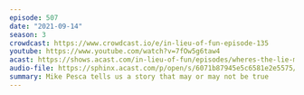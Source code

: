 ```yaml
---
episode: 507
date: "2021-09-14"
season: 3
crowdcast: https://www.crowdcast.io/e/in-lieu-of-fun-episode-135
youtube: https://www.youtube.com/watch?v=7fOw5g6taw4
acast: https://shows.acast.com/in-lieu-of-fun/episodes/wheres-the-lie-mike-pesca
audio-file: https://sphinx.acast.com/p/open/s/6071b87945e5c6581e2e5575/e/614b86c3b739990012d63daa/media.mp3
summary: Mike Pesca tells us a story that may or may not be true
---
```

